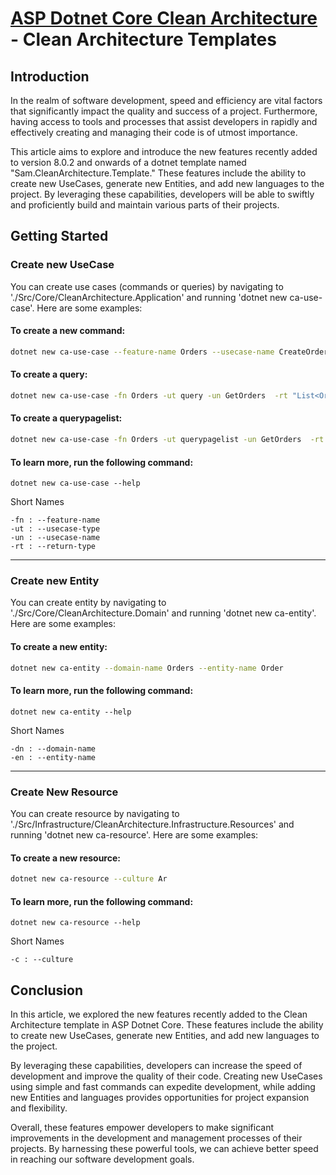 # [ASP Dotnet Core Clean Architecture](../README.md) - Clean Architecture Templates

## Introduction

In the realm of software development, speed and efficiency are vital factors that significantly impact the quality and success of a project. Furthermore, having access to tools and processes that assist developers in rapidly and effectively creating and managing their code is of utmost importance.

This article aims to explore and introduce the new features recently added to version 8.0.2 and onwards of a dotnet template named "Sam.CleanArchitecture.Template." These features include the ability to create new UseCases, generate new Entities, and add new languages to the project. By leveraging these capabilities, developers will be able to swiftly and proficiently build and maintain various parts of their projects.


## Getting Started

### Create new UseCase
You can create use cases (commands or queries) by navigating to './Src/Core/CleanArchitecture.Application' and running 'dotnet new ca-use-case'. Here are some examples:

#### To create a new command:
``` sh
dotnet new ca-use-case --feature-name Orders --usecase-name CreateOrder --usecase-type command --return-type int
```

#### To create a query:
``` sh
dotnet new ca-use-case -fn Orders -ut query -un GetOrders  -rt "List<Order>"
```

#### To create a querypagelist:
``` sh
dotnet new ca-use-case -fn Orders -ut querypagelist -un GetOrders  -rt Order
```

#### To learn more, run the following command:
```
dotnet new ca-use-case --help
```

Short Names
```
-fn : --feature-name
-ut : --usecase-type 
-un : --usecase-name 
-rt : --return-type
```

---

### Create new Entity
You can create entity by navigating to './Src/Core/CleanArchitecture.Domain' and running 'dotnet new ca-entity'. Here are some examples:

#### To create a new entity:
``` sh
dotnet new ca-entity --domain-name Orders --entity-name Order
```

#### To learn more, run the following command:
```
dotnet new ca-entity --help
```

Short Names
```
-dn : --domain-name
-en : --entity-name 
```

---

### Create New Resource

You can create resource by navigating to './Src/Infrastructure/CleanArchitecture.Infrastructure.Resources' and running 'dotnet new ca-resource'. Here are some examples:

#### To create a new resource:
``` sh
dotnet new ca-resource --culture Ar
```

#### To learn more, run the following command:
```
dotnet new ca-resource --help
```

Short Names
```
-c : --culture
```



## Conclusion

In this article, we explored the new features recently added to the Clean Architecture template in ASP Dotnet Core. These features include the ability to create new UseCases, generate new Entities, and add new languages to the project.

By leveraging these capabilities, developers can increase the speed of development and improve the quality of their code. Creating new UseCases using simple and fast commands can expedite development, while adding new Entities and languages provides opportunities for project expansion and flexibility.

Overall, these features empower developers to make significant improvements in the development and management processes of their projects. By harnessing these powerful tools, we can achieve better speed in reaching our software development goals.

